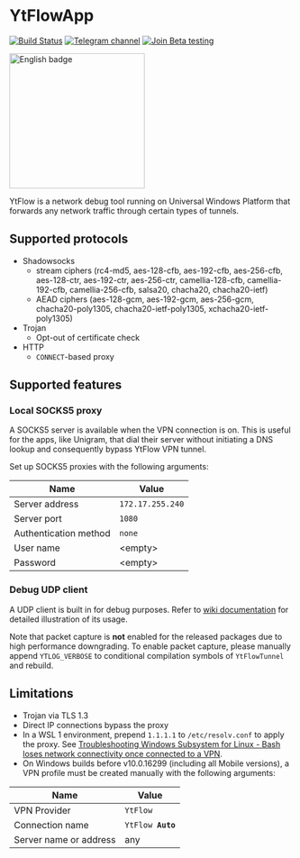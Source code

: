 # YtFlowApp
[![Build Status](https://dev.azure.com/YtFlow/YtFlowApp/_apis/build/status/YtFlow.YtFlowApp?branchName=master)](https://dev.azure.com/YtFlow/YtFlowApp/_build/latest?definitionId=1&branchName=master) [![Telegram channel](https://img.shields.io/badge/Telegram-channel-blue)](https://t.me/YtFlowChannel) [![Join Beta testing](https://img.shields.io/badge/Join-Beta%20testing-blue)](https://forms.office.com/Pages/ResponsePage.aspx?id=DQSIkWdsW0yxEjajBLZtrQAAAAAAAAAAAAZAAJskVm9UMThNRlZRR1E5Q1dBMjM1MjFXVEk0UDlTMS4u)

<a href='https://www.microsoft.com/store/apps/9PKF8HP44J2H?cid=storebadge&ocid=badge'><img src='https://developer.microsoft.com/en-us/store/badges/images/English_get-it-from-MS.png' alt='English badge' width="240"/></a>

YtFlow is a network debug tool running on Universal Windows Platform that forwards any network traffic through certain types of tunnels.

## Supported protocols
- Shadowsocks
  - stream ciphers (rc4-md5, aes-128-cfb, aes-192-cfb, aes-256-cfb, aes-128-ctr, aes-192-ctr, aes-256-ctr, camellia-128-cfb, camellia-192-cfb, camellia-256-cfb, salsa20, chacha20, chacha20-ietf)
  - AEAD ciphers (aes-128-gcm, aes-192-gcm, aes-256-gcm, chacha20-poly1305, chacha20-ietf-poly1305, xchacha20-ietf-poly1305)
- Trojan
  - Opt-out of certificate check
- HTTP
  - `CONNECT`-based proxy

## Supported features
### Local SOCKS5 proxy
A SOCKS5 server is available when the VPN connection is on. This is useful for the apps, like Unigram, that dial their server without initiating a DNS lookup and consequently bypass YtFlow VPN tunnel.

Set up SOCKS5 proxies with the following arguments:

| Name | Value |
| ---------------- | ------------------ |
| Server address | `172.17.255.240` |
| Server port | `1080` |
| Authentication method | `none` |
| User name | \<empty\> |
| Password | \<empty\> |

### Debug UDP client
A UDP client is built in for debug purposes. Refer to  [wiki documentation](https://github.com/YtFlow/YtFlowApp/wiki/Remote-debug) for detailed illustration of its usage.

Note that packet capture is **not** enabled for the released packages due to high performance downgrading. To enable packet capture, please manually append `YTLOG_VERBOSE` to conditional compilation symbols of `YtFlowTunnel` and rebuild.

## Limitations
- Trojan via TLS 1.3
- Direct IP connections bypass the proxy
- In a WSL 1 environment, prepend `1.1.1.1` to `/etc/resolv.conf` to apply the proxy. See [Troubleshooting Windows Subsystem for Linux - Bash loses network connectivity once connected to a VPN](https://docs.microsoft.com/en-us/windows/wsl/troubleshooting#bash-loses-network-connectivity-once-connected-to-a-vpn).
- On Windows builds before v10.0.16299 (including all Mobile versions), a VPN profile must be created manually with the following arguments:

| Name | Value |
| -------------- | ---------- |
| VPN Provider | `YtFlow` |
| Connection name | <code>YtFlow <strong>Auto</strong></code> |
| Server name or address | any |
